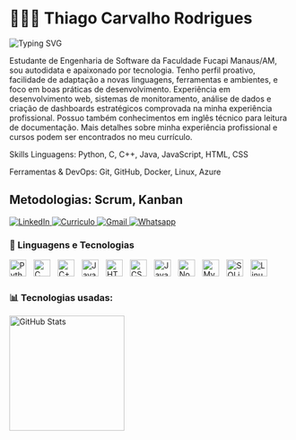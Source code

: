 # 👨🏻‍💻 Thiago Carvalho Rodrigues

![Typing SVG](https://readme-typing-svg.herokuapp.com?font=Fira+Code&pause=1000&width=435&lines=Desenvolvedor+de+Software)

Estudante de Engenharia de Software da Faculdade Fucapi Manaus/AM, sou autodidata e apaixonado por tecnologia. Tenho perfil proativo, facilidade de adaptação a novas linguagens, ferramentas e ambientes, e foco em boas práticas de desenvolvimento. Experiência em desenvolvimento web, sistemas de monitoramento, análise de dados e criação de dashboards estratégicos comprovada na minha experiência profissional. Possuo também conhecimentos em inglês técnico para leitura de documentação. Mais detalhes sobre minha experiência profissional e cursos podem ser encontrados no meu currículo.

Skills
Linguagens: Python, C, C++, Java, JavaScript, HTML, CSS

Ferramentas & DevOps: Git, GitHub, Docker, Linux, Azure

Metodologias: Scrum, Kanban
---

<p align="left">
    <a href="https://www.linkedin.com/in/thiagocarvlh?lipi=urn%3Ali%3Apage%3Ad_flagship3_profile_view_base_contact_details%3BEleO7%2B25TI2U%2BZx7184YHg%3D%3D">
        <img
            alt="LinkedIn"
            title="Me siga no meu LinkedIn"
            src="https://custom-icon-badges.demolab.com/badge/Linkedin-blue.svg?logo=LinkedIn_1400848&logoColor=white&style=for-the-badge"
        />
    </a>
    <a href="https://drive.google.com/file/d/17G4EN_YvEyCuDs32RVVZbiWSLBN4Apww/view?usp=sharing">
        <img
            alt="Curriculo"
            title="Baixe meu currículo para mais informações!"
            src="https://custom-icon-badges.demolab.com/badge/CURRICULO-yellow.svg?logo=checklist-24&logoColor=white&style=for-the-badge"
        />
    </a>
    <a href="mailto:Thiagocarvlh2005@gmail.com?subject=Ol%C3%A1+tudo+bem+?">
        <img
            alt="Gmail"
            title="Você pode entrar em contato comigo por e-mail!"
            src="https://custom-icon-badges.demolab.com/badge/EMAIL-red.svg?logo=mail&logoColor=white&style=for-the-badge"
        />
    </a>    
    <a href="https://contate.me/5592981009911">
        <img
            alt="Whatsapp"
            title="Entre em contato comigo!"
            src="https://custom-icon-badges.demolab.com/badge/Whatsapp-gre.svg?logo=mail&logoColor=white&style=for-the-badge"
        />
    </a>
    </p>

### 🤖 Linguagens e Tecnologias

<img 
    align="left" 
    alt="Python"
    title="Python" 
    width="30px" 
    style="padding-right: 10px;" 
    src="https://cdn.jsdelivr.net/gh/devicons/devicon@latest/icons/python/python-original.svg" 
/>

<img 
    align="left" 
    alt="C" 
    title="C"
    width="30px" 
    style="padding-right: 10px;" 
    src="https://skillicons.dev/icons?i=c" 
/>

<img 
    align="left" 
    alt="C++"
    title="C++" 
    width="30px" 
    style="padding-right: 10px;" 
    src="https://skillicons.dev/icons?i=cpp" 
/>
<img 
    align="left" 
    alt="Java"
    title="Java" 
    width="30px" 
    style="padding-right: 10px;" 
    src="https://cdn.jsdelivr.net/gh/devicons/devicon@latest/icons/java/java-original.svg" 
/>
<img 
    align="left" 
    alt="HTML"
    title="HTML" 
    width="30px" 
    style="padding-right: 10px;" 
    src="https://cdn.jsdelivr.net/gh/devicons/devicon@latest/icons/html5/html5-original.svg" 
/>
<img 
    align="left" 
    alt="CSS" 
    title="CSS"
    width="30px" 
    style="padding-right: 10px;" 
    src="https://cdn.jsdelivr.net/gh/devicons/devicon@latest/icons/css3/css3-original.svg" 
/>
<img 
    align="left" 
    alt="JavaScript" 
    title="JavaScript"
    width="30px" 
    style="padding-right: 10px;" 
    src="https://cdn.jsdelivr.net/gh/devicons/devicon@latest/icons/javascript/javascript-original.svg" 
/>
<img 
    align="left" 
    alt="Node.js"
    title="Node.js" 
    width="30px" 
    style="padding-right: 10px;" 
    src="https://cdn.jsdelivr.net/gh/devicons/devicon@latest/icons/nodejs/nodejs-original.svg" 
/>
<img 
    align="left" 
    alt="MySQL"
    title="MySQL" 
    width="30px" 
    style="padding-right: 10px;" 
    src="https://cdn.jsdelivr.net/gh/devicons/devicon@latest/icons/mysql/mysql-original.svg" 
/>
<img 
    align="left" 
    alt="SQLite"
    title="SQLite" 
    width="30px" 
    style="padding-right: 10px;" 
    src="https://cdn.jsdelivr.net/gh/devicons/devicon@latest/icons/sqlite/sqlite-original.svg" 
/>
<img 
    align="left" 
    alt="Linux" 
    title="Linux"
    width="30px" 
    style="padding-right: 10px;" 
    src="https://skillicons.dev/icons?i=linux" 
/>

<br/>
<br/>

### 📊 Tecnologias usadas:

<img 
      align="left" 
      alt="GitHub Stats" 
      height="205" 
      src="https://github-readme-stats.vercel.app/api/top-langs/?username=ThiagoCarvlh&theme=tokyonight&layout=compact&custom_title=Tecnologias&langs_count=9" 
  />

</p>
